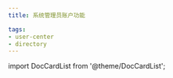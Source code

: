 ```yaml
---
title: 系统管理员账户功能

tags: 
- user-center
- directory
---
```


import DocCardList from '@theme/DocCardList';

<DocCardList />